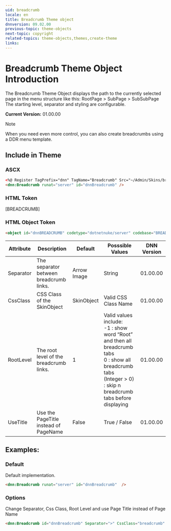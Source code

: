 ```yaml
---
uid: breadcrumb  
locale: en  
title: Breadcrumb Theme object  
dnnversion: 09.02.00  
previous-topic: theme-objects  
next-topic: copyright  
related-topics: theme-objects,themes,create-theme  
links:  
---
```


# Breadcrumb Theme Object Introduction  

The Breadcrumb Theme Object displays the path to the currently selected page in the menu structure like this:
RootPage > SubPage > SubSubPage
The starting level, separator and styling are configurable.
  
**Current Version:** 01.00.00  

> [!NOTE]  
> When you need even more control, you can also create breadcrumbs using a DDR menu template.

## Include in Theme

### ASCX
``` html
<%@ Register TagPrefix="dnn" TagName="Breadcrumb" Src="~/Admin/Skins/breadcrumb.ascx" %>  
<dnn:Breadcrumb runat="server" id="dnnBreadcrumb" />
```

### HTML Token
[BREADCRUMB]

### HTML Object Token
``` html
<object id="dnnBREADCRUMB" codetype="dotnetnuke/server" codebase="BREADCRUMB">
```

| Attribute | Description | Default | Posssible Values | DNN Version |
| --- | --- | --- | --- | --- |
| Separator | The separator between breadcrumb links. | Arrow Image | String | 01.00.00 |
| CssClass | CSS Class of the SkinObject | SkinObject | Valid CSS Class Name | 01.00.00 |
| RootLevel | The root level of the breadcrumb links. | 1 | Valid values include:<br/>-1 : show word “Root” and then all breadcrumb tabs<br/>0 : show all breadcrumb tabs<br/>(Integer > 0) : skip n breadcrumb tabs before displaying | 01.00.00 |
| UseTitle | Use the PageTitle instead of PageName | False | True / False | 01.00.00 |

## Examples:

### Default
Default implementation.
~~~html
<dnn:Breadcrumb runat="server" id="dnnBreadcrumb"  />
~~~


### Options
Change Separator, Css Class, Root Level and use Page Title instead of Page Name
~~~html
<dnn:Breadcrumb id="dnnBreadcrumb" Separator=">" CssClass="breadcrumb" RootLevel="1" UseTitle="true"  runat="server"   />
~~~
